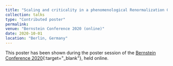 ```yaml
---
title: "Scaling and criticality in a phenomenological Renormalization Group"
collection: talks
type: "Contributed poster"
permalink:
venue: "Bernstein Conference 2020 (online)"
date: 2020-10-01
location: "Berlin, Germany"
---
```


This poster has been shown during the poster session of the [Bernstein Conference 2020](http://www.bernstein-conference.de/){:target="_blank"}<!--_-->, held online.
